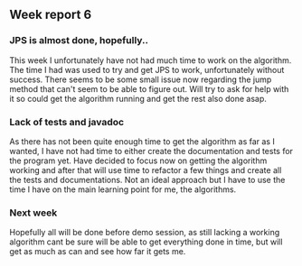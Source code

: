 ## Week report 6

### JPS is almost done, hopefully..

This week I unfortunately have not had much time to work on the algorithm. The time I had was used to try and get JPS to work, unfortunately without success. There seems to be some small issue now regarding the jump method that can't seem to be able to figure out. Will try to ask for help with it so could get the algorithm running and get the rest also done asap.


### Lack of tests and javadoc

As there has not been quite enough time to get the algorithm as far as I wanted, I have not had time to either create the documentation and tests for the program yet. Have decided to focus now on getting the algorithm working and after that will use time to refactor a few things and create all the tests and documentations. Not an ideal approach but I have to use the time I have on the main learning point for me, the algorithms.

### Next week

Hopefully all will be done before demo session, as still lacking a working algorithm cant be sure will be able to get everything done in time, but will get as much as can and see how far it gets me.

